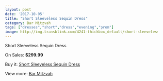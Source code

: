 ```yaml
---
layout: post
date: '2017-10-05'
title: "Short Sleeveless Sequin Dress"
category: Bar Mitzvah
tags: ["dresses","short","dress","evening","prom"]
image: http://img.transblink.com/4241-thickbox_default/short-sleeveless-sequin-dress.jpg
---
```

Short Sleeveless Sequin Dress

On Sales: **$299.99**
<a href="https://www.transblink.com/en/bar-mitzvah/1336-short-sleeveless-sequin-dress.html"><amp-img layout="responsive" width="600" height="600" src="//img.transblink.com/4241-thickbox_default/short-sleeveless-sequin-dress.jpg" alt="Short Sleeveless Sequin Dress 0" /></a>
<a href="https://www.transblink.com/en/bar-mitzvah/1336-short-sleeveless-sequin-dress.html"><amp-img layout="responsive" width="600" height="600" src="//img.transblink.com/4243-thickbox_default/short-sleeveless-sequin-dress.jpg" alt="Short Sleeveless Sequin Dress 1" /></a>
<a href="https://www.transblink.com/en/bar-mitzvah/1336-short-sleeveless-sequin-dress.html"><amp-img layout="responsive" width="600" height="600" src="//img.transblink.com/4242-thickbox_default/short-sleeveless-sequin-dress.jpg" alt="Short Sleeveless Sequin Dress 2" /></a>

Buy it: [Short Sleeveless Sequin Dress](https://www.transblink.com/en/bar-mitzvah/1336-short-sleeveless-sequin-dress.html "Short Sleeveless Sequin Dress")

View more: [Bar Mitzvah](https://www.transblink.com/en/2-bar-mitzvah "Bar Mitzvah")